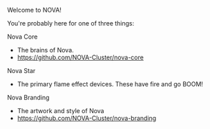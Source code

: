 Welcome to NOVA!

You're probably here for one of three things:

Nova Core
* The brains of Nova.
* https://github.com/NOVA-Cluster/nova-core

Nova Star
* The primary flame effect devices. These have fire and go BOOM!

Nova Branding
* The artwork and style of Nova
* https://github.com/NOVA-Cluster/nova-branding

